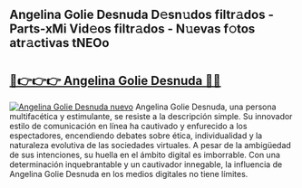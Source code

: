 ## Angelina Golie Desnuda D𝚎sn𝚞dos filtr𝚊dos - Parts-xMi Vid𝚎os filtr𝚊dos - N𝚞evas f𝚘tos atr𝚊ctivas tNEOo

# <h2><a href="http://mb4dtrg.tromn.icu/?c=Angelina+Golie+Desnuda">🔗👉👉👉 Angelina Golie Desnuda 🔗🔗</a></h2>

[![Angelina Golie Desnuda nuevo](https://i.imgur.com/pEAQMta.gif)](http://mb4dtrg.tromn.icu/?c=Angelina+Golie+Desnuda)
Angelina Golie Desnuda, una persona multifacética y estimulante, se resiste a la descripción simple. Su innovador estilo de comunicación en línea ha cautivado y enfurecido a los espectadores, encendiendo debates sobre ética, individualidad y la naturaleza evolutiva de las sociedades virtuales. A pesar de la ambigüedad de sus intenciones, su huella en el ámbito digital es imborrable. Con una determinación inquebrantable y un cautivador innegable, la influencia de Angelina Golie Desnuda en los medios digitales no tiene límites.
